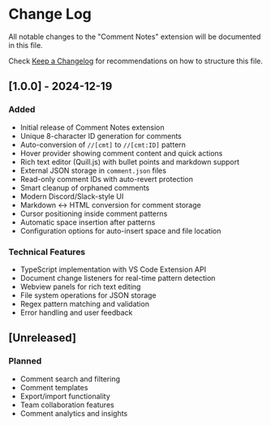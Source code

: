 # Change Log

All notable changes to the "Comment Notes" extension will be documented in this file.

Check [Keep a Changelog](http://keepachangelog.com/) for recommendations on how to structure this file.

## [1.0.0] - 2024-12-19

### Added
- Initial release of Comment Notes extension
- Unique 8-character ID generation for comments
- Auto-conversion of `//[cmt]` to `//[cmt:ID]` pattern
- Hover provider showing comment content and quick actions
- Rich text editor (Quill.js) with bullet points and markdown support
- External JSON storage in `comment.json` files
- Read-only comment IDs with auto-revert protection
- Smart cleanup of orphaned comments
- Modern Discord/Slack-style UI
- Markdown ↔ HTML conversion for comment storage
- Cursor positioning inside comment patterns
- Automatic space insertion after patterns
- Configuration options for auto-insert space and file location

### Technical Features
- TypeScript implementation with VS Code Extension API
- Document change listeners for real-time pattern detection
- Webview panels for rich text editing
- File system operations for JSON storage
- Regex pattern matching and validation
- Error handling and user feedback

## [Unreleased]

### Planned
- Comment search and filtering
- Comment templates
- Export/import functionality
- Team collaboration features
- Comment analytics and insights